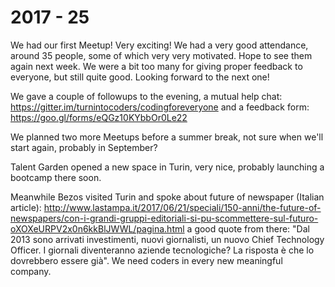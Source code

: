 # 2017 - 25

We had our first Meetup! Very exciting! We had a very good attendance, around 35 people, some of which very very motivated. Hope to see them again next week. We were a bit too many for giving proper feedback to everyone, but still quite good. Looking forward to the next one!

We gave a couple of followups to the evening, a mutual help chat: https://gitter.im/turnintocoders/codingforeveryone and a feedback form: https://goo.gl/forms/eQGz10KYbbOr0Le22

We planned two more Meetups before a summer break, not sure when we'll start again, probably in September?

Talent Garden opened a new space in Turin, very nice, probably launching a bootcamp there soon.

Meanwhile Bezos visited Turin and spoke about future of newspaper (Italian article): http://www.lastampa.it/2017/06/21/speciali/150-anni/the-future-of-newspapers/con-i-grandi-gruppi-editoriali-si-pu-scommettere-sul-futuro-oXOXeURPV2x0n6kkBlJWWL/pagina.html a good quote from there: "Dal 2013 sono arrivati investimenti, nuovi giornalisti, un nuovo Chief Technology Officer. I giornali diventeranno aziende tecnologiche? La risposta è che lo dovrebbero essere già". We need coders in every new meaningful company.

